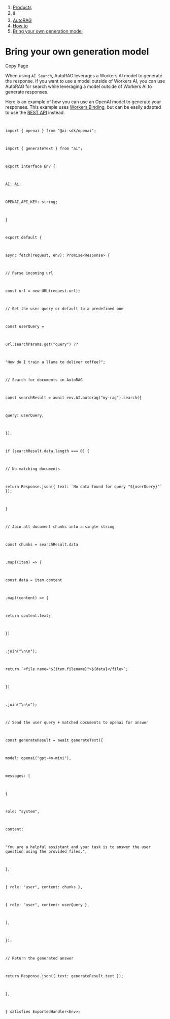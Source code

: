 1. [Products](/products/)
2. â¦
3. [AutoRAG](/autorag/)
4. [How to](/autorag/how-to/)
5. [Bring your own generation model](/autorag/how-to/bring-your-own-generation-model/)
   

# Bring your own generation model

Copy Page

When using `AI Search`, AutoRAG leverages a Workers AI model to generate the response. If you want to use a model outside of Workers AI, you can use AutoRAG for search while leveraging a model outside of Workers AI to generate responses.

Here is an example of how you can use an OpenAI model to generate your responses. This example uses [Workers Binding](/autorag/usage/workers-binding/), but can be easily adapted to use the [REST API](/autorag/usage/rest-api/) instead.

```


import { openai } from "@ai-sdk/openai";



import { generateText } from "ai";



export interface Env {



AI: Ai;



OPENAI_API_KEY: string;



}



export default {



async fetch(request, env): Promise<Response> {



// Parse incoming url



const url = new URL(request.url);



// Get the user query or default to a predefined one



const userQuery =



url.searchParams.get("query") ??



"How do I train a llama to deliver coffee?";



// Search for documents in AutoRAG



const searchResult = await env.AI.autorag("my-rag").search({



query: userQuery,



});



if (searchResult.data.length === 0) {



// No matching documents



return Response.json({ text: `No data found for query "${userQuery}"` });



}



// Join all document chunks into a single string



const chunks = searchResult.data



.map((item) => {



const data = item.content



.map((content) => {



return content.text;



})



.join("\n\n");



return `<file name="${item.filename}">${data}</file>`;



})



.join("\n\n");



// Send the user query + matched documents to openai for answer



const generateResult = await generateText({



model: openai("gpt-4o-mini"),



messages: [



{



role: "system",



content:



"You are a helpful assistant and your task is to answer the user question using the provided files.",



},



{ role: "user", content: chunks },



{ role: "user", content: userQuery },



],



});



// Return the generated answer



return Response.json({ text: generateResult.text });



},



} satisfies ExportedHandler<Env>;


```
